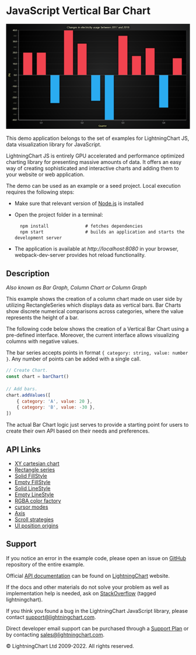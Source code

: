 # JavaScript Vertical Bar Chart

![JavaScript Vertical Bar Chart](verticalBars-darkGold.png)

This demo application belongs to the set of examples for LightningChart JS, data visualization library for JavaScript.

LightningChart JS is entirely GPU accelerated and performance optimized charting library for presenting massive amounts of data. It offers an easy way of creating sophisticated and interactive charts and adding them to your website or web application.

The demo can be used as an example or a seed project. Local execution requires the following steps:

-   Make sure that relevant version of [Node.js](https://nodejs.org/en/download/) is installed
-   Open the project folder in a terminal:

          npm install              # fetches dependencies
          npm start                # builds an application and starts the development server

-   The application is available at _http://localhost:8080_ in your browser, webpack-dev-server provides hot reload functionality.


## Description

_Also known as Bar Graph, Column Chart or Column Graph_

This example shows the creation of a column chart made on user side by utilizing RectangleSeries which displays data as vertical bars. Bar Charts show discrete numerical comparisons across categories, where the value represents the height of a bar.

The following code below shows the creation of a Vertical Bar Chart using a pre-defined interface. Moreover, the current interface allows visualizing columns with negative values.

The bar series accepts points in format `{ category: string, value: number }`. Any number of points can be added with a single call.

```javascript
// Create Chart.
const chart = barChart()

// Add bars.
chart.addValues([
    { category: 'A', value: 20 },
    { category: 'B', value: -30 },
])
```

The actual Bar Chart logic just serves to provide a starting point for users to create their own API based on their needs and preferences.


## API Links

* [XY cartesian chart]
* [Rectangle series]
* [Solid FillStyle]
* [Empty FillStyle]
* [Solid LineStyle]
* [Empty LineStyle]
* [RGBA color factory]
* [cursor modes]
* [Axis]
* [Scroll strategies]
* [UI position origins]


## Support

If you notice an error in the example code, please open an issue on [GitHub][0] repository of the entire example.

Official [API documentation][1] can be found on [LightningChart][2] website.

If the docs and other materials do not solve your problem as well as implementation help is needed, ask on [StackOverflow][3] (tagged lightningchart).

If you think you found a bug in the LightningChart JavaScript library, please contact support@lightningchart.com.

Direct developer email support can be purchased through a [Support Plan][4] or by contacting sales@lightningchart.com.

[0]: https://github.com/Arction/
[1]: https://lightningchart.com/lightningchart-js-api-documentation/
[2]: https://lightningchart.com
[3]: https://stackoverflow.com/questions/tagged/lightningchart
[4]: https://lightningchart.com/support-services/

© LightningChart Ltd 2009-2022. All rights reserved.


[XY cartesian chart]: https://lightningchart.com/lightningchart-js-api-documentation/v4.0.0/classes/ChartXY.html
[Rectangle series]: https://lightningchart.com/lightningchart-js-api-documentation/v4.0.0/classes/RectangleSeries.html
[Solid FillStyle]: https://lightningchart.com/lightningchart-js-api-documentation/v4.0.0/classes/SolidFill.html
[Empty FillStyle]: https://lightningchart.com/lightningchart-js-api-documentation/v4.0.0/variables/emptyFill-1.html
[Solid LineStyle]: https://lightningchart.com/lightningchart-js-api-documentation/v4.0.0/classes/SolidLine.html
[Empty LineStyle]: https://lightningchart.com/lightningchart-js-api-documentation/v4.0.0/variables/emptyLine.html
[RGBA color factory]: https://lightningchart.com/lightningchart-js-api-documentation/v4.0.0/functions/ColorRGBA.html
[cursor modes]: https://lightningchart.com/lightningchart-js-api-documentation/v4.0.0/enums/AutoCursorModes.html
[Axis]: https://lightningchart.com/lightningchart-js-api-documentation/v4.0.0/classes/Axis.html
[Scroll strategies]: https://lightningchart.com/lightningchart-js-api-documentation/v4.0.0/variables/AxisScrollStrategies.html
[UI position origins]: https://lightningchart.com/lightningchart-js-api-documentation/v4.0.0/variables/UIOrigins.html

